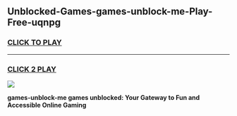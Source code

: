 
## Unblocked-Games-games-unblock-me-Play-Free-uqnpg
<h3>
<a href="https://premium76.site?title=games-unblock-me&ref=18A">CLICK TO PLAY</a></h3>
<hr>

<h3>
<a href="https://premium76.site?title=games-unblock-me&ref=18A">CLICK 2 PLAY</a>
  
</h3>

<a href="https://premium76.site?title=games-unblock-me&ref=18A"><img src="https://clearcache.store/games.png"></a>


**games-unblock-me games unblocked: Your Gateway to Fun and Accessible Online Gaming**
